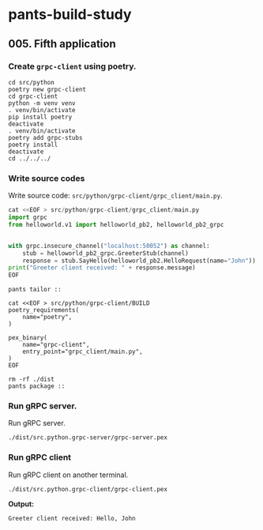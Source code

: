 # pants-build-study

## 005. Fifth application

### Create `grpc-client` using poetry.

```shell
cd src/python
poetry new grpc-client
cd grpc-client
python -m venv venv
. venv/bin/activate
pip install poetry
deactivate
. venv/bin/activate
poetry add grpc-stubs
poetry install
deactivate
cd ../../../
```

### Write source codes

Write source code: `src/python/grpc-client/grpc_client/main.py`.

```python
cat <<EOF > src/python/grpc-client/grpc_client/main.py
import grpc
from helloworld.v1 import helloworld_pb2, helloworld_pb2_grpc


with grpc.insecure_channel("localhost:50052") as channel:
    stub = helloworld_pb2_grpc.GreeterStub(channel)
    response = stub.SayHello(helloworld_pb2.HelloRequest(name="John"))
print("Greeter client received: " + response.message)
EOF
```

```shell
pants tailor ::
```

```shell
cat <<EOF > src/python/grpc-client/BUILD
poetry_requirements(
    name="poetry",
)

pex_binary(
    name="grpc-client",
    entry_point="grpc_client/main.py",
)
EOF
```

```shell
rm -rf ./dist
pants package ::
```

### Run gRPC server.

Run gRPC server.

```shell
./dist/src.python.grpc-server/grpc-server.pex
```

### Run gRPC client

Run gRPC client on another terminal.

```shell
./dist/src.python.grpc-client/grpc-client.pex
```

**Output:**
```
Greeter client received: Hello, John
```

